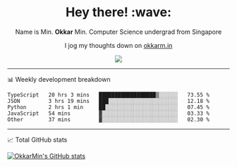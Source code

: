 <h1 align="center"> Hey there! :wave:</h1>

<p align="center">Name is Min. <strong>Okkar</strong> Min. Computer Science undergrad from Singapore</p>

<p align="center">I jog my thoughts down on <a href="https://okkarm.in">okkarm.in</a></p>

<p align="center">
  <a href="https://okkarm.in/linkedin" target='_blank'>
    <img src="https://img.shields.io/badge/linkedin-%230077B5.svg?&style=for-the-badge&logo=linkedin&logoColor=white" />
  </a>
 </p>

-------

📊 Weekly development breakdown
<!--START_SECTION:waka-->
```text
TypeScript   20 hrs 3 mins   ██████████████████▒░░░░░░   73.55 % 
JSON         3 hrs 19 mins   ███░░░░░░░░░░░░░░░░░░░░░░   12.18 % 
Python       2 hrs 1 min     ██░░░░░░░░░░░░░░░░░░░░░░░   07.45 % 
JavaScript   54 mins         ▓░░░░░░░░░░░░░░░░░░░░░░░░   03.33 % 
Other        37 mins         ▓░░░░░░░░░░░░░░░░░░░░░░░░   02.30 % 
```
<!--END_SECTION:waka-->

-------
📈 Total GitHub stats

<p>
  <a href="https://github.com/OkkarMin"><img src="https://github-readme-stats.vercel.app/api?username=OkkarMin&hide_border=true&show_icons=true&theme=react" alt="OkkarMin's GitHub stats"></a>
</p>
